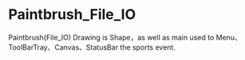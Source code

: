 # Paintbrush_File_IO
Paintbrush(File_IO) Drawing is Shape，as well as main used to Menu、ToolBarTray、Canvas、StatusBar the sports event.

